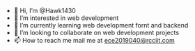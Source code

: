 - 👋 Hi, I’m @Hawk1430
- 👀 I’m interested in web development
- 🌱 I’m currently learning web development fornt and backend
- 💞️ I’m looking to collaborate on web development projects
- 📫 How to reach me mail me at ece2019040@rcciit.com

<!---
Hawk1430/Hawk1430 is a ✨ special ✨ repository because its `README.md` (this file) appears on your GitHub profile.
You can click the Preview link to take a look at your changes.
--->
